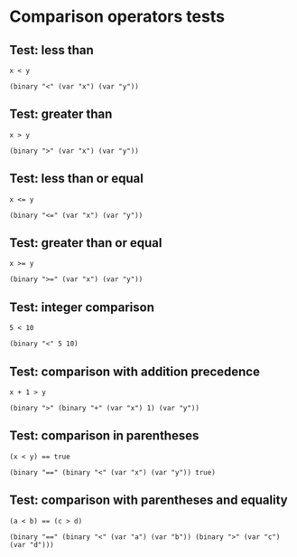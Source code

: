 # Comparison operators tests

## Test: less than
```zong-expr
x < y
```
```ast
(binary "<" (var "x") (var "y"))
```

## Test: greater than
```zong-expr
x > y
```
```ast
(binary ">" (var "x") (var "y"))
```

## Test: less than or equal
```zong-expr
x <= y
```
```ast
(binary "<=" (var "x") (var "y"))
```

## Test: greater than or equal
```zong-expr
x >= y
```
```ast
(binary ">=" (var "x") (var "y"))
```

## Test: integer comparison
```zong-expr
5 < 10
```
```ast
(binary "<" 5 10)
```

## Test: comparison with addition precedence
```zong-expr
x + 1 > y
```
```ast
(binary ">" (binary "+" (var "x") 1) (var "y"))
```

## Test: comparison in parentheses
```zong-expr
(x < y) == true
```
```ast
(binary "==" (binary "<" (var "x") (var "y")) true)
```

## Test: comparison with parentheses and equality
```zong-expr
(a < b) == (c > d)
```
```ast
(binary "==" (binary "<" (var "a") (var "b")) (binary ">" (var "c") (var "d")))
```

